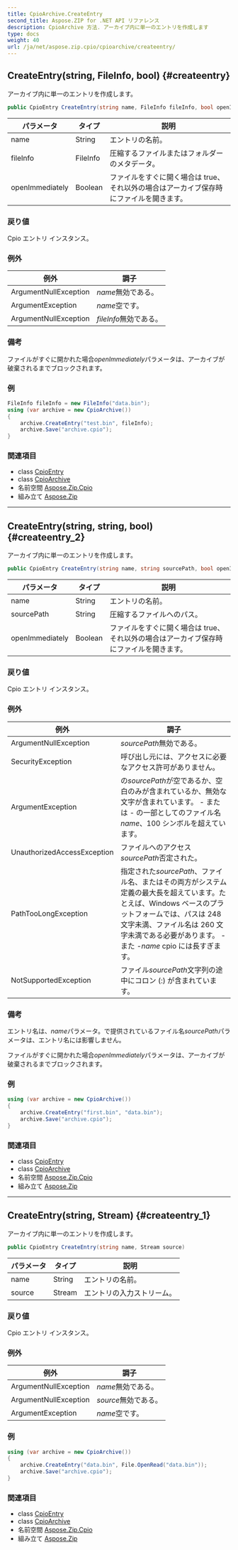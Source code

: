 ```yaml
---
title: CpioArchive.CreateEntry
second_title: Aspose.ZIP for .NET API リファレンス
description: CpioArchive 方法. アーカイブ内に単一のエントリを作成します
type: docs
weight: 40
url: /ja/net/aspose.zip.cpio/cpioarchive/createentry/
---
```

## CreateEntry(string, FileInfo, bool) {#createentry}

アーカイブ内に単一のエントリを作成します。

```csharp
public CpioEntry CreateEntry(string name, FileInfo fileInfo, bool openImmediately = false)
```

| パラメータ | タイプ | 説明 |
| --- | --- | --- |
| name | String | エントリの名前。 |
| fileInfo | FileInfo | 圧縮するファイルまたはフォルダーのメタデータ。 |
| openImmediately | Boolean | ファイルをすぐに開く場合は true、それ以外の場合はアーカイブ保存時にファイルを開きます。 |

### 戻り値

Cpio エントリ インスタンス。

### 例外

| 例外 | 調子 |
| --- | --- |
| ArgumentNullException | *name*無効である。 |
| ArgumentException | *name*空です。 |
| ArgumentNullException | *fileInfo*無効である。 |

### 備考

ファイルがすぐに開かれた場合*openImmediately*パラメータは、アーカイブが破棄されるまでブロックされます。

### 例

```csharp
FileInfo fileInfo = new FileInfo("data.bin");
using (var archive = new CpioArchive())
{
    archive.CreateEntry("test.bin", fileInfo);
    archive.Save("archive.cpio");
}
```

### 関連項目

* class [CpioEntry](../../cpioentry/)
* class [CpioArchive](../)
* 名前空間 [Aspose.Zip.Cpio](../../cpioarchive/)
* 組み立て [Aspose.Zip](../../../)

---

## CreateEntry(string, string, bool) {#createentry_2}

アーカイブ内に単一のエントリを作成します。

```csharp
public CpioEntry CreateEntry(string name, string sourcePath, bool openImmediately = false)
```

| パラメータ | タイプ | 説明 |
| --- | --- | --- |
| name | String | エントリの名前。 |
| sourcePath | String | 圧縮するファイルへのパス。 |
| openImmediately | Boolean | ファイルをすぐに開く場合は true、それ以外の場合はアーカイブ保存時にファイルを開きます。 |

### 戻り値

Cpio エントリ インスタンス。

### 例外

| 例外 | 調子 |
| --- | --- |
| ArgumentNullException | *sourcePath*無効である。 |
| SecurityException | 呼び出し元には、アクセスに必要なアクセス許可がありません。 |
| ArgumentException | の*sourcePath*が空であるか、空白のみが含まれているか、無効な文字が含まれています。 - または - の一部としてのファイル名*name*、100 シンボルを超えています。 |
| UnauthorizedAccessException | ファイルへのアクセス*sourcePath*否定された。 |
| PathTooLongException | 指定された*sourcePath*、ファイル名、またはその両方がシステム定義の最大長を超えています。たとえば、Windows ベースのプラットフォームでは、パスは 248 文字未満、ファイル名は 260 文字未満である必要があります。 - また -*name* cpio には長すぎます。 |
| NotSupportedException | ファイル*sourcePath*文字列の途中にコロン (:) が含まれています。 |

### 備考

エントリ名は、*name*パラメータ。で提供されているファイル名*sourcePath*パラメータは、エントリ名には影響しません。

ファイルがすぐに開かれた場合*openImmediately*パラメータは、アーカイブが破棄されるまでブロックされます。

### 例

```csharp
using (var archive = new CpioArchive())
{
    archive.CreateEntry("first.bin", "data.bin");
    archive.Save("archive.cpio");
}
```

### 関連項目

* class [CpioEntry](../../cpioentry/)
* class [CpioArchive](../)
* 名前空間 [Aspose.Zip.Cpio](../../cpioarchive/)
* 組み立て [Aspose.Zip](../../../)

---

## CreateEntry(string, Stream) {#createentry_1}

アーカイブ内に単一のエントリを作成します。

```csharp
public CpioEntry CreateEntry(string name, Stream source)
```

| パラメータ | タイプ | 説明 |
| --- | --- | --- |
| name | String | エントリの名前。 |
| source | Stream | エントリの入力ストリーム。 |

### 戻り値

Cpio エントリ インスタンス。

### 例外

| 例外 | 調子 |
| --- | --- |
| ArgumentNullException | *name*無効である。 |
| ArgumentNullException | *source*無効である。 |
| ArgumentException | *name*空です。 |

### 例

```csharp
using (var archive = new CpioArchive())
{
    archive.CreateEntry("data.bin", File.OpenRead("data.bin"));
    archive.Save("archive.cpio");
}
```

### 関連項目

* class [CpioEntry](../../cpioentry/)
* class [CpioArchive](../)
* 名前空間 [Aspose.Zip.Cpio](../../cpioarchive/)
* 組み立て [Aspose.Zip](../../../)


